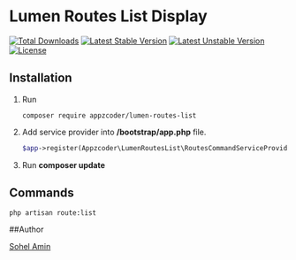 # Lumen Routes List Display

[![Total Downloads](https://poser.pugx.org/appzcoder/lumen-routes-list/d/total.svg)](https://packagist.org/packages/appzcoder/lumen-routes-list)
[![Latest Stable Version](https://poser.pugx.org/appzcoder/lumens-routes-list/v/stable.svg)](https://packagist.org/packages/appzcoder/lumen-routes-list)
[![Latest Unstable Version](https://poser.pugx.org/appzcoder/lumen-routes-list/v/unstable.svg)](https://packagist.org/packages/appzcoder/lumen-routes-list)
[![License](https://poser.pugx.org/appzcoder/lumen-routes-list/license.svg)](https://packagist.org/packages/appzcoder/lumen-routes-list)


## Installation

1. Run 
    ```
    composer require appzcoder/lumen-routes-list
    ```
    
2. Add service provider into **/bootstrap/app.php** file.
    ```php
    $app->register(Appzcoder\LumenRoutesList\RoutesCommandServiceProvider::class);
    ```
3. Run **composer update**

## Commands

```
php artisan route:list
```


##Author

<a href="http://www.sohelamin.com">Sohel Amin</a>
